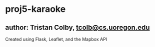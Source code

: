 # proj5-karaoke #
## author: Tristan Colby, tcolb@cs.uoregon.edu ##
Created using Flask, Leaflet, and the Mapbox API
